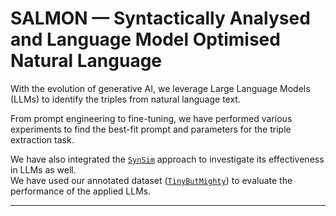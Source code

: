 # SALMON — Syntactically Analysed and Language Model Optimised Natural Language

With the evolution of generative AI, we leverage Large Language Models (LLMs) to identify the triples from natural language text.  

From prompt engineering to fine-tuning, we have performed various experiments to find the best-fit prompt and parameters for the triple extraction task.  

We have also integrated the [`SynSim`](https://github.com/salmon-kg/SynSim) approach to investigate its effectiveness in LLMs as well.  
We have used our annotated dataset ([`TinyButMighty`](https://github.com/salmon-kg/TinyButMighty)) to evaluate the performance of the applied LLMs.  

---